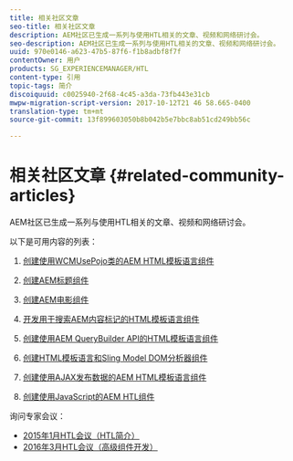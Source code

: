 ```yaml
---
title: 相关社区文章
seo-title: 相关社区文章
description: AEM社区已生成一系列与使用HTL相关的文章、视频和网络研讨会。
seo-description: AEM社区已生成一系列与使用HTL相关的文章、视频和网络研讨会。
uuid: 970e0146-a623-47b5-87f6-f1b8adbf8f7f
contentOwner: 用户
products: SG_EXPERIENCEMANAGER/HTL
content-type: 引用
topic-tags: 简介
discoiquuid: c0025940-2f68-4c45-a3da-73fb443e31cb
mwpw-migration-script-version: 2017-10-12T21 46 58.665-0400
translation-type: tm+mt
source-git-commit: 13f899603050b8b042b5e7bbc8ab51cd249bb56c

---
```



# 相关社区文章 {#related-community-articles}

AEM社区已生成一系列与使用HTL相关的文章、视频和网络研讨会。

以下是可用内容的列表：

1. [创建使用WCMUsePojo类的AEM HTML模板语言组件](https://helpx.adobe.com/experience-manager/using/first_htl_WCMUsePojo.html)

1. [创建AEM标题组件](https://helpx.adobe.com/experience-manager/using/aem_headline.html)
1. [创建AEM电影组件](https://helpx.adobe.com/experience-manager/using/movie.html)
1. [开发用于搜索AEM内容标记的HTML模板语言组件](https://helpx.adobe.com/experience-manager/using/tagmanager-api-htl.html)
1. [创建使用AEM QueryBuilder API的HTML模板语言组件](https://helpx.adobe.com/experience-manager/using/htl_querybuilder.html)
1. [创建HTML模板语言和Sling Model DOM分析器组件](https://helpx.adobe.com/experience-manager/using/domparser.html)
1. [创建使用AJAX发布数据的AEM HTML模板语言组件](https://helpx.adobe.com/experience-manager/using/htl_ajax.html)
1. [创建使用JavaScript的AEM HTL组件](https://helpx.adobe.com/experience-manager/using/htl_js.html)

询问专家会议：

* [2015年1月HTL会议（HTL简介）](http://scottsdigitalcommunity.blogspot.ca/2015/01/upcoming-sessions-of-ask-aem-community.html)
* [2016年3月HTL会议（高级组件开发）](http://scottsdigitalcommunity.blogspot.ca/2016/03/ask-aem-community-experts-deep-dive.html)

